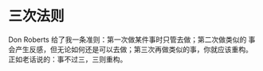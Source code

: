 # 三次法则 

Don Roberts 给了我一条准则：第一次做某件事时只管去做；第二次做类似的
事会产生反感，但无论如何还是可以去做；第三次再做类似的事，你就应该重构。
正如老话说的：事不过三，三则重构。